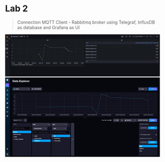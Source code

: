 # Lab 2

> Connection MQTT Client - Rabbitmq broker using Telegraf, InfluxDB as database and Grafana as UI



![grafana_panel](./images/grafana.jpeg)
![influx](./images/influx.jpeg)
